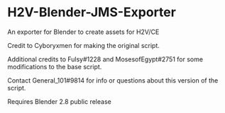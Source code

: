# H2V-Blender-JMS-Exporter
An exporter for Blender to create assets for H2V/CE

Credit to Cyboryxmen for making the original script. 

Additional credits to Fulsy#1228 and MosesofEgypt#2751 for some modifications to the base script.

Contact General_101#9814 for info or questions about this version of the script.

Requires Blender 2.8 public release
